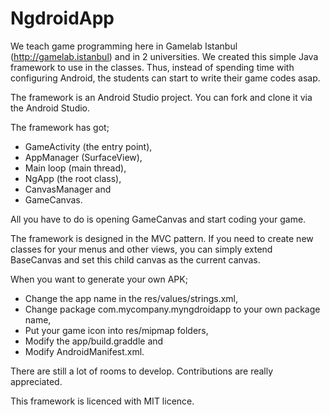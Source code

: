 # NgdroidApp
We teach game programming here in Gamelab Istanbul (http://gamelab.istanbul) and in 2 universities. We created this simple Java framework to use in the classes. Thus, instead of spending time with configuring Android, the students can start to write their game codes asap.

The framework is an Android Studio project. You can fork and clone it via the Android Studio.

The framework has got;

- GameActivity (the entry point),
- AppManager (SurfaceView),
- Main loop (main thread),
- NgApp (the root class),
- CanvasManager and
- GameCanvas.

All you have to do is opening GameCanvas and start coding your game.

The framework is designed in the MVC pattern. If you need to create new classes for your menus and other views, you can simply extend BaseCanvas and set this child canvas as the current canvas.

When you want to generate your own APK;

- Change the app name in the res/values/strings.xml,
- Change package com.mycompany.myngdroidapp to your own package name,
- Put your game icon into res/mipmap folders,
- Modify the app/build.graddle and
- Modify AndroidManifest.xml.

There are still a lot of rooms to develop. Contributions are really appreciated.

This framework is licenced with MIT licence.

